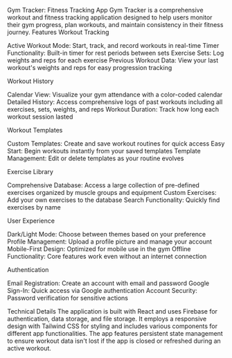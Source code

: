 Gym Tracker: Fitness Tracking App
Gym Tracker is a comprehensive workout and fitness tracking application designed to help users monitor their gym progress, plan workouts, and maintain consistency in their fitness journey.
Features
Workout Tracking

Active Workout Mode: Start, track, and record workouts in real-time
Timer Functionality: Built-in timer for rest periods between sets
Exercise Sets: Log weights and reps for each exercise
Previous Workout Data: View your last workout's weights and reps for easy progression tracking

Workout History

Calendar View: Visualize your gym attendance with a color-coded calendar
Detailed History: Access comprehensive logs of past workouts including all exercises, sets, weights, and reps
Workout Duration: Track how long each workout session lasted

Workout Templates

Custom Templates: Create and save workout routines for quick access
Easy Start: Begin workouts instantly from your saved templates
Template Management: Edit or delete templates as your routine evolves

Exercise Library

Comprehensive Database: Access a large collection of pre-defined exercises organized by muscle groups and equipment
Custom Exercises: Add your own exercises to the database
Search Functionality: Quickly find exercises by name

User Experience

Dark/Light Mode: Choose between themes based on your preference
Profile Management: Upload a profile picture and manage your account
Mobile-First Design: Optimized for mobile use in the gym
Offline Functionality: Core features work even without an internet connection

Authentication

Email Registration: Create an account with email and password
Google Sign-In: Quick access via Google authentication
Account Security: Password verification for sensitive actions

Technical Details
The application is built with React and uses Firebase for authentication, data storage, and file storage. It employs a responsive design with Tailwind CSS for styling and includes various components for different app functionalities.
The app features persistent state management to ensure workout data isn't lost if the app is closed or refreshed during an active workout.
